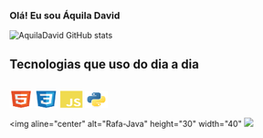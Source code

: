 ### Olá! Eu sou Áquila David


![AquilaDavid GitHub stats](https://github-readme-stats.vercel.app/api?username=AquilaDavid&show_icons=true&theme=transparent) 

## Tecnologias que uso do dia a dia 

<div style="display: inline_block"><br>

  <img aline="center" alt="Rafa-HTML" height="30" width="40" src="https://raw.githubusercontent.com/devicons/devicon/master/icons/html5/html5-original.svg">
  <img aline="center" alt="Rafa-CSS" height="30" 
  width="40" src="https://raw.githubusercontent.com/devicons/devicon/master/icons/css3/css3-original.svg">
  <img aline="center" alt="Rafa-Js" height="30" width="40" src="https://raw.githubusercontent.com/devicons/devicon/master/icons/javascript/javascript-plain.svg">
  <img aline="center" alt="Rafa-Python" height="30" width="40" src="https://raw.githubusercontent.com/devicons/devicon/master/icons/python/python-original.svg">

  <img aline="center" alt="Rafa-Java" height="30" width="40" <img src="https://cdn.jsdelivr.net/gh/devicons/devicon@latest/icons/java/java-original.svg" />
</div> 
